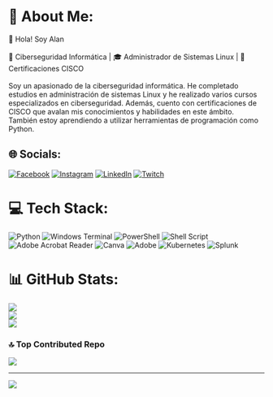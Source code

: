 # 💫 About Me:
👋 Hola! Soy Alan<br><br>💼 Ciberseguridad Informática | 🎓 Administrador de Sistemas Linux | 📜 Certificaciones CISCO<br><br>Soy un apasionado de la ciberseguridad informática. He completado estudios en administración de sistemas Linux y he realizado varios cursos especializados en ciberseguridad. Además, cuento con certificaciones de CISCO que avalan mis conocimientos y habilidades en este ámbito. También estoy aprendiendo a utilizar herramientas de programación como Python.


## 🌐 Socials:
[![Facebook](https://img.shields.io/badge/Facebook-%231877F2.svg?logo=Facebook&logoColor=white)](https://facebook.com/alan.ram.3/) [![Instagram](https://img.shields.io/badge/Instagram-%23E4405F.svg?logo=Instagram&logoColor=white)](https://instagram.com/alanramram/) [![LinkedIn](https://img.shields.io/badge/LinkedIn-%230077B5.svg?logo=linkedin&logoColor=white)](https://linkedin.com/in/alan-ramirez-rubial-3b29b0252/) [![Twitch](https://img.shields.io/badge/Twitch-%239146FF.svg?logo=Twitch&logoColor=white)](https://twitch.tv/kaaddel) 

# 💻 Tech Stack:
![Python](https://img.shields.io/badge/python-3670A0?style=for-the-badge&logo=python&logoColor=ffdd54) ![Windows Terminal](https://img.shields.io/badge/Windows%20Terminal-%234D4D4D.svg?style=for-the-badge&logo=windows-terminal&logoColor=white) ![PowerShell](https://img.shields.io/badge/PowerShell-%235391FE.svg?style=for-the-badge&logo=powershell&logoColor=white) ![Shell Script](https://img.shields.io/badge/shell_script-%23121011.svg?style=for-the-badge&logo=gnu-bash&logoColor=white) ![Adobe Acrobat Reader](https://img.shields.io/badge/Adobe%20Acrobat%20Reader-EC1C24.svg?style=for-the-badge&logo=Adobe%20Acrobat%20Reader&logoColor=white) ![Canva](https://img.shields.io/badge/Canva-%2300C4CC.svg?style=for-the-badge&logo=Canva&logoColor=white) ![Adobe](https://img.shields.io/badge/adobe-%23FF0000.svg?style=for-the-badge&logo=adobe&logoColor=white) ![Kubernetes](https://img.shields.io/badge/kubernetes-%23326ce5.svg?style=for-the-badge&logo=kubernetes&logoColor=white) ![Splunk](https://img.shields.io/badge/splunk-%23000000.svg?style=for-the-badge&logo=splunk&logoColor=white)
# 📊 GitHub Stats:
![](https://github-readme-stats.vercel.app/api?username=CipherA-Kadel&theme=dracula&hide_border=false&include_all_commits=false&count_private=false)<br/>
![](https://github-readme-streak-stats.herokuapp.com/?user=CipherA-Kadel&theme=dracula&hide_border=false)<br/>
![](https://github-readme-stats.vercel.app/api/top-langs/?username=CipherA-Kadel&theme=dracula&hide_border=false&include_all_commits=false&count_private=false&layout=compact)

### 🔝 Top Contributed Repo
![](https://github-contributor-stats.vercel.app/api?username=CipherA-Kadel&limit=5&theme=dark&combine_all_yearly_contributions=true)

---
[![](https://visitcount.itsvg.in/api?id=CipherA-Kadel&icon=0&color=0)](https://visitcount.itsvg.in)

<!-- Proudly created with GPRM ( https://gprm.itsvg.in ) -->
